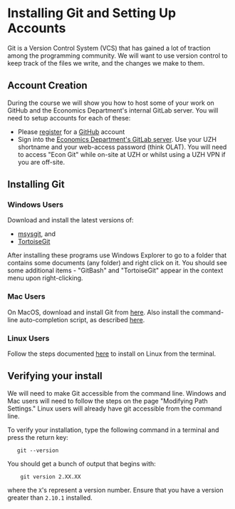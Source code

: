 # Installing Git and Setting Up Accounts

Git is a Version Control System (VCS) that has gained a lot of traction among the programming community.
We will want to use version control to keep track of the files we write, and the changes we make to them.

## Account Creation

During the course we will show you how to host some of your work on GitHub and the Economics Department's internal GitLab server.
You will need to setup accounts for each of these:

* Please [register](https://github.com/join) for a [GitHub](https://github.com/) account
* Sign into the [Economics Department's GitLab server](https://econgit.uzh.ch/). Use your UZH shortname and your web-access password (think OLAT). You will need to access "Econ Git" while on-site at UZH or whilst using a UZH VPN if you are off-site.


## Installing Git

### Windows Users

 Download and install the latest versions of:

 * [msysgit](http://msysgit.github.io), and
 * [TortoiseGit](http://code.google.com/p/tortoisegit/wiki/Download)

 After installing these programs use Windows Explorer to go to a folder that contains some documents (any folder) and right click on it.
 You should see some additional items - "GitBash" and "TortoiseGit" appear in the context menu upon right-clicking.



###  Mac Users

On MacOS, download and install Git from [here](http://git-scm.com/download/mac).
Also install the command-line auto-completion script, as described [here](https://git-scm.com/book/en/v1/Git-Basics-Tips-and-Tricks#Auto-Completion).


### Linux Users

Follow the steps documented [here](https://git-scm.com/download/linux) to install on Linux from the terminal.


## Verifying your install

We will need to make Git accessible from the command line. Windows and Mac users will need to follow the steps on the page "Modifying Path Settings." Linux users will already have git accessible from the command line.

To verify your installation, type the following command in a terminal and press the return key:

       git --version

You should get a bunch of output that begins with:

        git version 2.XX.XX

where the `X`'s represent a version number. Ensure that you have a version greater than `2.10.1` installed.

